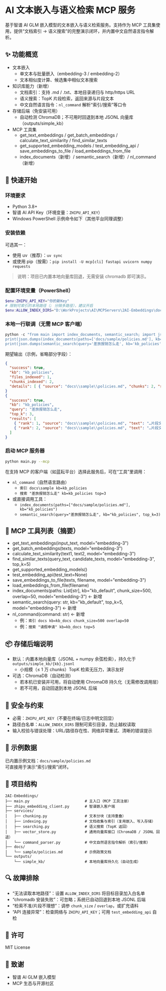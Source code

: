 # AI 文本嵌入与语义检索 MCP 服务

基于智谱 AI GLM 嵌入模型的文本嵌入与语义检索服务。支持作为 MCP 工具集使用，提供“文档索引 → 语义搜索”的完整演示闭环，并内置中文自然语言指令解析。

## ✨ 功能概览

- 文本嵌入
  - 单文本与批量嵌入（embedding-3 / embedding-2）
  - 文本相似度计算、候选集中相似文本搜索
- 知识库能力（新增）
  - 文档索引：支持 .md / .txt、本地目录递归与 http/https URL
  - 语义搜索：TopK 片段检索，返回来源与片段文本
  - 中文自然语言指令：`nl_command` 解析“索引/搜索”等口令
- 存储后端（免安装可用）
  - 自动检测 ChromaDB；不可用时回退到本地 JSONL 向量库（outputs/simple_kb）
- MCP 工具集
  - get_text_embeddings / get_batch_embeddings / calculate_text_similarity / find_similar_texts
  - get_supported_embedding_models / test_embedding_api / save_embeddings_to_file / load_embeddings_from_file
  - index_documents（新增）/ semantic_search（新增）/ nl_command（新增）

## 🚀 快速开始

### 环境要求
- Python 3.8+
- 智谱 AI API Key（环境变量：`ZHIPU_API_KEY`）
- Windows PowerShell 示例命令如下（其他平台同理调整）

### 安装依赖
可选其一：
- 使用 uv（推荐）：`uv sync`
- 或使用 pip（按需）：`pip install -U mcp[cli] fastapi uvicorn numpy requests`

> 说明：项目已内置本地向量库回退，无需安装 chromadb 即可演示。

### 配置环境变量（PowerShell）
```powershell
$env:ZHIPU_API_KEY="你的新Key"
# 限制可索引的本地路径（; 分隔多路径），建议开启
$env:ALLOW_INDEX_DIRS="D:\WorkProjects\AI\MCPServers\2AI-Embeddings\docs"
```

### 本地一行联调（无需 MCP 客户端）
```powershell
python -c "from main import index_documents, semantic_search; import json; \
print(json.dumps(index_documents(paths=['docs/sample/policies.md'], kb='kb_policies'), ensure_ascii=False, indent=2)); \
print(json.dumps(semantic_search(query='差旅报销怎么走', kb='kb_policies', top_k=3), ensure_ascii=False, indent=2))"
```

期望输出（示例，省略部分字段）：
```json
{
  "success": true,
  "kb": "kb_policies",
  "files_indexed": 1,
  "chunks_indexed": 2,
  "details": [ { "source": "docs\\sample\\policies.md", "chunks": 2, "status": "ok" } ]
}
{
  "success": true,
  "kb": "kb_policies",
  "query": "差旅报销怎么走",
  "top_k": 3,
  "results": [
    { "rank": 1, "source": "docs\\sample\\policies.md", "text": "…片段文本…" },
    { "rank": 2, "source": "docs\\sample\\policies.md", "text": "…片段文本…" }
  ]
}
```

### 启动 MCP 服务器
```bash
python main.py --mcp
```
在支持 MCP 的客户端（如蓝耘平台）选择此服务后，可在“工具”里调用：
- `nl_command`（自然语言路由）
  - `索引 docs\sample kb=kb_policies`
  - `搜索 "差旅报销怎么走" kb=kb_policies top=3`
- 或直接调用工具：
  - `index_documents(paths=["docs/sample/policies.md"], kb="kb_policies")`
  - `semantic_search(query="差旅报销怎么走", kb="kb_policies", top_k=3)`

## 🧰 MCP 工具列表（摘要）

- get_text_embeddings(input_text, model="embedding-3")
- get_batch_embeddings(texts, model="embedding-3")
- calculate_text_similarity(text1, text2, model="embedding-3")
- find_similar_texts(query_text, candidate_texts, model="embedding-3", top_k=5)
- get_supported_embedding_models()
- test_embedding_api(test_text=None)
- save_embeddings_to_file(texts, filename, model="embedding-3")
- load_embeddings_from_file(filename)
- index_documents(paths: List[str], kb="kb_default", chunk_size=500, overlap=50, model="embedding-3")  ← 新增
- semantic_search(query: str, kb="kb_default", top_k=5, model="embedding-3")  ← 新增
- nl_command(command: str)  ← 新增
  - 例：`索引 docs kb=kb_docs chunk_size=500 overlap=50`
  - 例：`搜索 "请假申请" kb=kb_docs top=5`

## 📦 存储后端说明

- 默认：内置本地向量库（JSONL + numpy 余弦检索），持久化于 `outputs/simple_kb/{kb}.jsonl`
  - 小规模（≤ 1 万 chunks）TopK 检索无压力，演示友好
- 可选：ChromaDB（自动检测）
  - 若本机已安装并可用，将自动使用 ChromaDB 持久化（无需修改调用层）
  - 若不可用，自动回退到本地 JSONL 后端

## 🔐 安全与约束

- 必需：`ZHIPU_API_KEY`（不要在终端/日志中明文回显）
- 路径白名单：`ALLOW_INDEX_DIRS` 限制可索引目录，防止越权读取
- 输入校验与错误处理：URL/路径存在性、网络异常重试、清晰的错误提示

## 📝 示例数据

已内置示例文档：`docs/sample/policies.md`  
可直接用于演示“索引/搜索”闭环。

## 🧱 项目结构

```
2AI-Embeddings/
├── main.py                         # 主入口（MCP 工具注册）
├── zhipu_embedding_client.py       # 智谱嵌入客户端
├── services/
│   ├── chunking.py                 # 文本分块（支持重叠）
│   ├── indexing.py                 # 文档收集与索引（复用嵌入、写入存储）
│   ├── searching.py                # 语义搜索（TopK 返回）
│   ├── vector_store.py             # 通用向量库接口（ChromaDB / JSONL 回退）
│   └── command_parser.py           # 中文自然语言指令解析（索引/搜索）
├── docs/
│   └── sample/policies.md          # 示例政策文档
└── outputs/
    └── simple_kb/                  # 本地向量库持久化（自动生成）
```

## 🔍 故障排除

- “无法读取本地路径”：设置 `ALLOW_INDEX_DIRS` 将目标目录加入白名单
- “chromadb 安装失败”：可忽略；系统已自动回退到本地 JSONL 后端
- “检索不准/片段不理想”：调参 `chunk_size` / `overlap`，或扩充语料
- “API 连接异常”：检查网络与 `ZHIPU_API_KEY`；可用 `test_embedding_api` 自检

## 📜 许可
MIT License

## 🙏 致谢
- 智谱 AI GLM 嵌入模型
- MCP 生态与开源社区